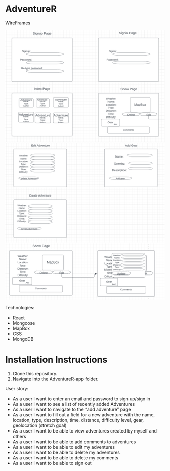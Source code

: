 # AdventureR

WireFrames

![alt text](/Screen%20Shot%202022-04-01%20at%2013.07.49.png)
![alt text](/Screen%20Shot%202022-04-01%20at%2013.08.36.png)
![alt tex](/Screen%20Shot%202022-04-01%20at%2013.17.41.png)

Technologies:
- React
- Mongoose
- MapBox
- CSS
- MongoDB

# Installation Instructions
1. Clone this repository.
2. Navigate into the AdventureR-app folder.



User story:
- As a user I want to enter an email and password to sign up/sign in
- As a user I want to see a list of recently added Adventures
- As a user I want to navigate to the “add adventure” page
- As a user I want to fill out a field for a new adventure with the name, location, type, description, time, distance, difficulty level, gear, geolocation (stretch goal)
- As a user I want to be able to view adventures created by myself and others
- As a user I want to be able to add comments to adventures
- As a user I want to be able to edit my adventures
- As a user I want to be able to delete my adventures
- As a user I want to be able to delete my comments
- As a user I want to be able to sign out